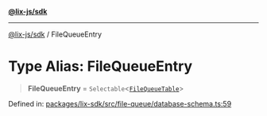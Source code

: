 [**@lix-js/sdk**](../README.md)

***

[@lix-js/sdk](../README.md) / FileQueueEntry

# Type Alias: FileQueueEntry

> **FileQueueEntry** = `Selectable`\<[`FileQueueTable`](FileQueueTable.md)\>

Defined in: [packages/lix-sdk/src/file-queue/database-schema.ts:59](https://github.com/opral/monorepo/blob/985ffce1eb6542fd7d2a659b02ab83cb2ccd8d57/packages/lix-sdk/src/file-queue/database-schema.ts#L59)
